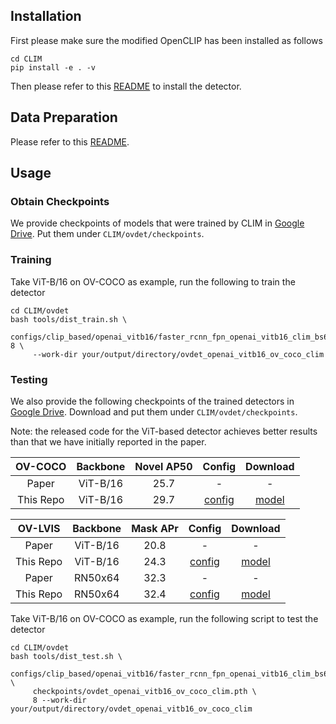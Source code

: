 ## Installation
First please make sure the modified OpenCLIP has been installed as follows
```
cd CLIM
pip install -e . -v
```
Then please refer to this [README](../../INSTALLATION.md) to install the detector.

## Data Preparation
Please refer to this [README](../../DATA.md).


## Usage
### Obtain Checkpoints
We provide checkpoints of models that were trained by CLIM in 
[Google Drive](https://drive.google.com/drive/folders/1v91n5SSXSOtgo2SlEESj_Gquwh9KMj3J?usp=sharing). Put them under 
`CLIM/ovdet/checkpoints`.

### Training
Take ViT-B/16 on OV-COCO as example, run the following to train the detector

```
cd CLIM/ovdet
bash tools/dist_train.sh \
     configs/clip_based/openai_vitb16/faster_rcnn_fpn_openai_vitb16_clim_bs64_ov_coco_3e.py 8 \
     --work-dir your/output/directory/ovdet_openai_vitb16_ov_coco_clim
```

### Testing
We also provide the following checkpoints of the trained detectors in 
[Google Drive](https://drive.google.com/drive/folders/1v91n5SSXSOtgo2SlEESj_Gquwh9KMj3J?usp=sharing). Download and 
put them under `CLIM/ovdet/checkpoints`. 

Note: the released code for the ViT-based detector achieves better results than that we have initially reported 
in the paper.

|  OV-COCO  | Backbone  | Novel AP50 |                                    Config                                     | Download  |
|:---------:|:--------:|:----------:|:-----------------------------------------------------------------------------:|:---------:|
|   Paper   | ViT-B/16 |    25.7    |                                       -                                       |     -     |
| This Repo | ViT-B/16 |    29.7    | [config](openai_vitb16/faster_rcnn_fpn_openai_vitb16_clim_bs64_ov_coco_3e.py) | [model](https://drive.google.com/file/d/1lOKpb2EiC2rcgsX9GeXUhVN1QnyUTZSM/view?usp=sharing) |

|  OV-LVIS  | Backbone | Mask APr |                                      Config                                       | Download  |
|:---------:|:--------:|:--------:|:---------------------------------------------------------------------------------:|:---------:|
|   Paper   | ViT-B/16 |   20.8   |                                         -                                         |     -     |
| This Repo | ViT-B/16 |   24.3   |  [config](openai_vitb16/mask_rcnn_nasfpn_openai_vitb16_clim_bs64_ov_lvis_4x.py)   | [model](https://drive.google.com/file/d/1rLEp2cL8rH0rvFduxaOG6m_Z9-s_qMwQ/view?usp=sharing) |
|   Paper   | RN50x64  |   32.3   |                                         -                                         |     -     |
| This Repo | RN50x64  |   32.4   | [config](openai_rn50x64/mask_rcnn_fpn_openai_rn50x64_clim_bs256_ov_lvis_2.88k.py) | [model](https://drive.google.com/file/d/1LjJo4p3vaLKoy1Vp08kt_Xg08dLdgbo5/view?usp=sharing) |

Take ViT-B/16 on OV-COCO as example,  run the following script to test the detector

```
cd CLIM/ovdet
bash tools/dist_test.sh \
     configs/clip_based/openai_vitb16/faster_rcnn_fpn_openai_vitb16_clim_bs64_ov_coco_3e.py \
     checkpoints/ovdet_openai_vitb16_ov_coco_clim.pth \
     8 --work-dir your/output/directory/ovdet_openai_vitb16_ov_coco_clim
```
